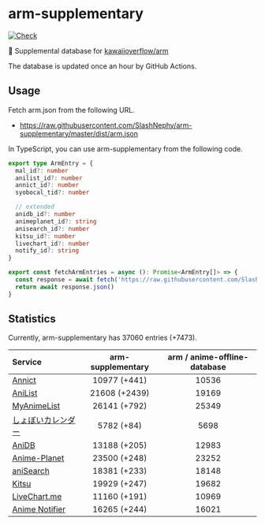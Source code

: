# arm-supplementary

[![Check](https://github.com/SlashNephy/arm-supplementary/actions/workflows/check-node.yml/badge.svg)](https://github.com/SlashNephy/arm-supplementary/actions/workflows/check-node.yml)

💊 Supplemental database for [kawaiioverflow/arm](https://github.com/kawaiioverflow/arm)

The database is updated once an hour by GitHub Actions.

## Usage

Fetch arm.json from the following URL.

- https://raw.githubusercontent.com/SlashNephy/arm-supplementary/master/dist/arm.json

In TypeScript, you can use arm-supplementary from the following code.

```TypeScript
export type ArmEntry = {
  mal_id?: number
  anilist_id?: number
  annict_id?: number
  syobocal_tid?: number

  // extended
  anidb_id?: number
  animeplanet_id?: string
  anisearch_id?: number
  kitsu_id?: number
  livechart_id?: number
  notify_id?: string
}

export const fetchArmEntries = async (): Promise<ArmEntry[]> => {
  const response = await fetch('https://raw.githubusercontent.com/SlashNephy/arm-supplementary/master/dist/arm.json')
  return await response.json()
}
```

## Statistics

Currently, arm-supplementary has 37060 entries (+7473).

| Service                                     | arm-supplementary | arm / anime-offline-database |
| :------------------------------------------ | :---------------: | :--------------------------: |
| [Annict](https://annict.com)                |   10977 (+441)    |            10536             |
| [AniList](https://anilist.co)               |   21608 (+2439)   |            19169             |
| [MyAnimeList](https://myanimelist.net)      |   26141 (+792)    |            25349             |
| [しょぼいカレンダー](https://cal.syoboi.jp) |    5782 (+84)     |             5698             |
| [AniDB](https://anidb.net)                  |   13188 (+205)    |            12983             |
| [Anime-Planet](https://anime-planet.com)    |   23500 (+248)    |            23252             |
| [aniSearch](https://anisearch.com)          |   18381 (+233)    |            18148             |
| [Kitsu](https://kitsu.io)                   |   19929 (+247)    |            19682             |
| [LiveChart.me](https://livechart.me)        |   11160 (+191)    |            10969             |
| [Anime Notifier](https://notify.moe)        |   16265 (+244)    |            16021             |
